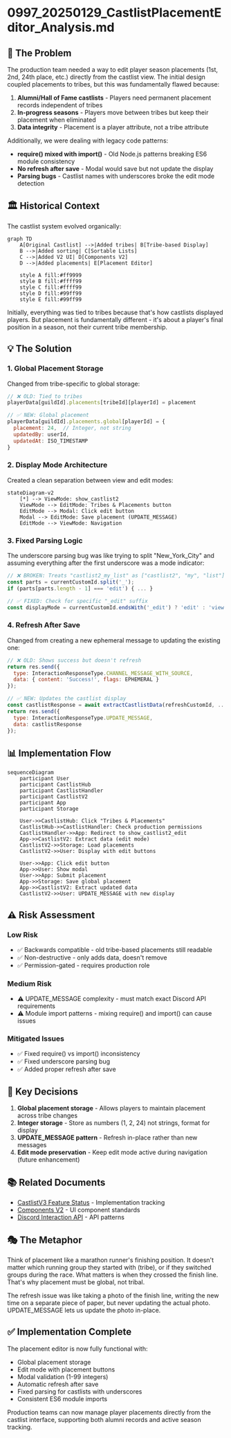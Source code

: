 # 0997_20250129_CastlistPlacementEditor_Analysis.md

## 🤔 The Problem

The production team needed a way to edit player season placements (1st, 2nd, 24th place, etc.) directly from the castlist view. The initial design coupled placements to tribes, but this was fundamentally flawed because:

1. **Alumni/Hall of Fame castlists** - Players need permanent placement records independent of tribes
2. **In-progress seasons** - Players move between tribes but keep their placement when eliminated
3. **Data integrity** - Placement is a player attribute, not a tribe attribute

Additionally, we were dealing with legacy code patterns:
- **require() mixed with import()** - Old Node.js patterns breaking ES6 module consistency
- **No refresh after save** - Modal would save but not update the display
- **Parsing bugs** - Castlist names with underscores broke the edit mode detection

## 🏛️ Historical Context

The castlist system evolved organically:

```mermaid
graph TD
    A[Original Castlist] -->|Added tribes| B[Tribe-based Display]
    B -->|Added sorting| C[Sortable Lists]
    C -->|Added V2 UI| D[Components V2]
    D -->|Added placements| E[Placement Editor]

    style A fill:#ff9999
    style B fill:#ffff99
    style C fill:#ffff99
    style D fill:#99ff99
    style E fill:#99ff99
```

Initially, everything was tied to tribes because that's how castlists displayed players. But placement is fundamentally different - it's about a player's final position in a season, not their current tribe membership.

## 💡 The Solution

### 1. Global Placement Storage

Changed from tribe-specific to global storage:

```javascript
// ❌ OLD: Tied to tribes
playerData[guildId].placements[tribeId][playerId] = placement

// ✅ NEW: Global placement
playerData[guildId].placements.global[playerId] = {
  placement: 24,  // Integer, not string
  updatedBy: userId,
  updatedAt: ISO_TIMESTAMP
}
```

### 2. Display Mode Architecture

Created a clean separation between view and edit modes:

```mermaid
stateDiagram-v2
    [*] --> ViewMode: show_castlist2
    ViewMode --> EditMode: Tribes & Placements button
    EditMode --> Modal: Click edit button
    Modal --> EditMode: Save placement (UPDATE_MESSAGE)
    EditMode --> ViewMode: Navigation
```

### 3. Fixed Parsing Logic

The underscore parsing bug was like trying to split "New_York_City" and assuming everything after the first underscore was a mode indicator:

```javascript
// ❌ BROKEN: Treats "castlist2_my_list" as ["castlist2", "my", "list"]
const parts = currentCustomId.split('_');
if (parts[parts.length - 1] === 'edit') { ... }

// ✅ FIXED: Check for specific "_edit" suffix
const displayMode = currentCustomId.endsWith('_edit') ? 'edit' : 'view';
```

### 4. Refresh After Save

Changed from creating a new ephemeral message to updating the existing one:

```javascript
// ❌ OLD: Shows success but doesn't refresh
return res.send({
  type: InteractionResponseType.CHANNEL_MESSAGE_WITH_SOURCE,
  data: { content: 'Success!', flags: EPHEMERAL }
});

// ✅ NEW: Updates the castlist display
const castlistResponse = await extractCastlistData(refreshCustomId, ...);
return res.send({
  type: InteractionResponseType.UPDATE_MESSAGE,
  data: castlistResponse
});
```

## 📊 Implementation Flow

```mermaid
sequenceDiagram
    participant User
    participant CastlistHub
    participant CastlistHandler
    participant CastlistV2
    participant App
    participant Storage

    User->>CastlistHub: Click "Tribes & Placements"
    CastlistHub->>CastlistHandler: Check production permissions
    CastlistHandler->>App: Redirect to show_castlist2_edit
    App->>CastlistV2: Extract data (edit mode)
    CastlistV2->>Storage: Load placements
    CastlistV2->>User: Display with edit buttons

    User->>App: Click edit button
    App->>User: Show modal
    User->>App: Submit placement
    App->>Storage: Save global placement
    App->>CastlistV2: Extract updated data
    CastlistV2->>User: UPDATE_MESSAGE with new display
```

## ⚠️ Risk Assessment

### Low Risk
- ✅ Backwards compatible - old tribe-based placements still readable
- ✅ Non-destructive - only adds data, doesn't remove
- ✅ Permission-gated - requires production role

### Medium Risk
- ⚠️ UPDATE_MESSAGE complexity - must match exact Discord API requirements
- ⚠️ Module import patterns - mixing require() and import() can cause issues

### Mitigated Issues
- ✅ Fixed require() vs import() inconsistency
- ✅ Fixed underscore parsing bug
- ✅ Added proper refresh after save

## 🎯 Key Decisions

1. **Global placement storage** - Allows players to maintain placement across tribe changes
2. **Integer storage** - Store as numbers (1, 2, 24) not strings, format for display
3. **UPDATE_MESSAGE pattern** - Refresh in-place rather than new messages
4. **Edit mode preservation** - Keep edit mode active during navigation (future enhancement)

## 📚 Related Documents

- [CastlistV3 Feature Status](/home/reece/castbot/docs/features/CastlistV3-FeatureStatus.md) - Implementation tracking
- [Components V2](/home/reece/castbot/docs/standards/ComponentsV2.md) - UI component standards
- [Discord Interaction API](/home/reece/castbot/docs/standards/DiscordInteractionAPI.md) - API patterns

## 🎭 The Metaphor

Think of placement like a marathon runner's finishing position. It doesn't matter which running group they started with (tribe), or if they switched groups during the race. What matters is when they crossed the finish line. That's why placement must be global, not tribal.

The refresh issue was like taking a photo of the finish line, writing the new time on a separate piece of paper, but never updating the actual photo. UPDATE_MESSAGE lets us update the photo in-place.

## ✅ Implementation Complete

The placement editor is now fully functional with:
- Global placement storage
- Edit mode with placement buttons
- Modal validation (1-99 integers)
- Automatic refresh after save
- Fixed parsing for castlists with underscores
- Consistent ES6 module imports

Production teams can now manage player placements directly from the castlist interface, supporting both alumni records and active season tracking.
